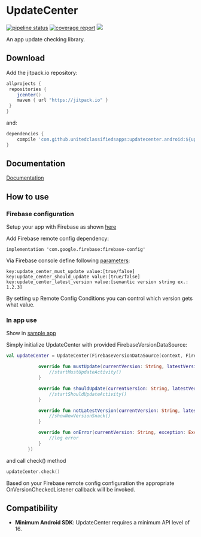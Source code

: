# UpdateCenter

[![pipeline status](https://gitlab.com/unitedclassifiedsapps/updatecenter.android/badges/master/pipeline.svg)](https://gitlab.com/unitedclassifiedsapps/updatecenter.android/commits/master)
[![coverage report](https://gitlab.com/unitedclassifiedsapps/updatecenter.android/badges/master/coverage.svg)](https://unitedclassifiedsapps.gitlab.io/updatecenter.android/coverage/html/)
[![](https://jitpack.io/v/unitedclassifiedsapps/updatecenter.android.svg)](https://jitpack.io/#unitedclassifiedsapps/updatecenter.android)

An app update checking library.

## Download

Add the jitpack.io repository:
```gradle
allprojects {
 repositories {
    jcenter()
    maven { url "https://jitpack.io" }
 }
}
```
and:
```gradle
dependencies {
    compile 'com.github.unitedclassifiedsapps:updatecenter.android:${updateCenterVersion}'
}
```

## Documentation

[Documentation](https://unitedclassifiedsapps.gitlab.io/updatecenter.android/docs/javadoc/updatecenter-lib/)

## How to use

### Firebase configuration
Setup your app with Firebase as shown [here][2]

Add Firebase remote config dependency:
```
implementation 'com.google.firebase:firebase-config'
```

Via Firebase console define following [parameters][3]:
```
key:update_center_must_update value:[true/false]
key:update_center_should_update value:[true/false]
key:update_center_latest_version value:[semantic version string ex.: 1.2.3]
```

By setting up Remote Config Conditions you can control which version gets what value.

### In app use
Show in [sample app][1]

Simply initialize UpdateCenter with provided FirebaseVersionDataSource:
```kotlin
val updateCenter = UpdateCenter(FirebaseVersionDataSource(context, FirebaseRemoteConfig.getInstance(), BuildConfig.VERSION_NAME), object : OnVersionCheckedListener {

            override fun mustUpdate(currentVersion: String, latestVersion: String) {
                //startMustUpdateActivity()
            }

            override fun shouldUpdate(currentVersion: String, latestVersion: String) {
                //startShouldUpdateActivity()
            }

            override fun notLatestVersion(currentVersion: String, latestVersion: String) {
                //showNewVersionSnack()
            }

            override fun onError(currentVersion: String, exception: Exception?) {
                //log error
            }
        })
```
and call check() method
```kotlin
updateCenter.check()
```

Based on your Firebase remote config configuration the appropriate OnVersionCheckedListener callback will be invoked.

## Compatibility
 * **Minimum Android SDK**: UpdateCenter requires a minimum API level of 16.


[1]: sample-app
[2]: https://firebase.google.com/docs/android/setup
[3]: https://firebase.google.com/docs/remote-config/parameters
